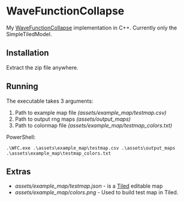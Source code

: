 # WaveFunctionCollapse
My [WaveFunctionCollapse](https://github.com/mxgmn/WaveFunctionCollapse) implementation in C++. Currently only the SimpleTiledModel.

## Installation
Extract the zip file anywhere.

## Running
The executable takes 3 arguments:
1. Path to example map file _(assets/example_map/testmap.csv)_
2. Path to output rng maps _(assets/output_maps)_
3. Path to colormap file _(assets/example_map/testmap_colors.txt)_

PowerShell:
```
.\WFC.exe .\assets\example_map\testmap.csv .\assets\output_maps .\assets\example_map\testmap_colors.txt
```

## Extras
- _assets/example_map/testmap.json_ - is a [Tiled](https://www.mapeditor.org/) editable map
- _assets/example_map/colors.png_ - Used to build test map in Tiled.
